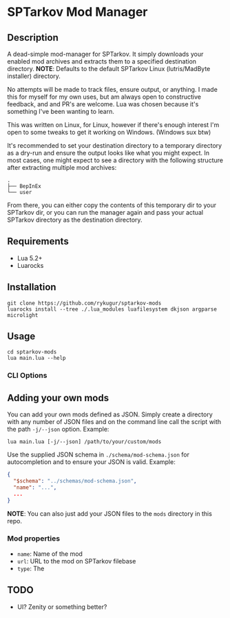 # SPTarkov Mod Manager

## Description

A dead-simple mod-manager for SPTarkov. It simply downloads your enabled mod archives
and extracts them to a specified destination directory. **NOTE**: Defaults to the
default SPTarkov Linux (lutris/MadByte installer) directory.

No attempts will be made to track files, ensure output, or anything. I made this
for myself for my own uses, but am always open to constructive feedback, and
and PR's are welcome. Lua was chosen because it's something I've been wanting to
learn.

This was written on Linux, for Linux, however if there's enough interest I'm open
to some tweaks to get it working on Windows. (Windows sux btw)

It's recommended to set your destination directory to a temporary directory as a
dry-run and ensure the output looks like what you might expect. In most cases,
one might expect to see a directory with the following structure after extracting
multiple mod archives:

```shell
.
├── BepInEx
└── user
```

From there, you can either copy the contents of this temporary dir to your
SPTarkov dir, or you can run the manager again and pass your actual SPTarkov
directory as the destination directory.

## Requirements

- Lua 5.2+
- Luarocks

## Installation

```shell
git clone https://github.com/rykugur/sptarkov-mods
luarocks install --tree ./.lua_modules luafilesystem dkjson argparse microlight
```

## Usage

```shell
cd sptarkov-mods
lua main.lua --help
```

### CLI Options

## Adding your own mods

You can add your own mods defined as JSON. Simply create a directory with any
number of JSON files and on the command line call the script with the path
`-j/--json` option. Example:

```shell
lua main.lua [-j/--json] /path/to/your/custom/mods
```

Use the supplied JSON schema in `./schema/mod-schema.json` for autocompletion
and to ensure your JSON is valid. Example:

```json
{
  "$schema": "../schemas/mod-schema.json",
  "name": "...",
  ...
}
```

**NOTE**: You can also just add your JSON files to the `mods` directory in this repo.

### Mod properties

- `name`: Name of the mod
- `url`: URL to the mod on SPTarkov filebase
- `type`: The 

## TODO

- UI? Zenity or something better?
